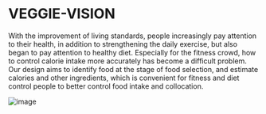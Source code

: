 # VEGGIE-VISION
With the improvement of living standards, people increasingly pay attention to their health, in addition to strengthening the daily exercise, but also began to pay attention to healthy diet. Especially for the fitness crowd, how to control calorie intake more accurately has become a difficult problem. Our design aims to identify food at the stage of food selection, and estimate calories and other ingredients, which is convenient for fitness and diet control people to better control food intake and collocation.

![image](https://user-images.githubusercontent.com/72799413/180816451-7c4d9b3f-01bb-4ae2-a1d3-fe102c1a6896.png)

